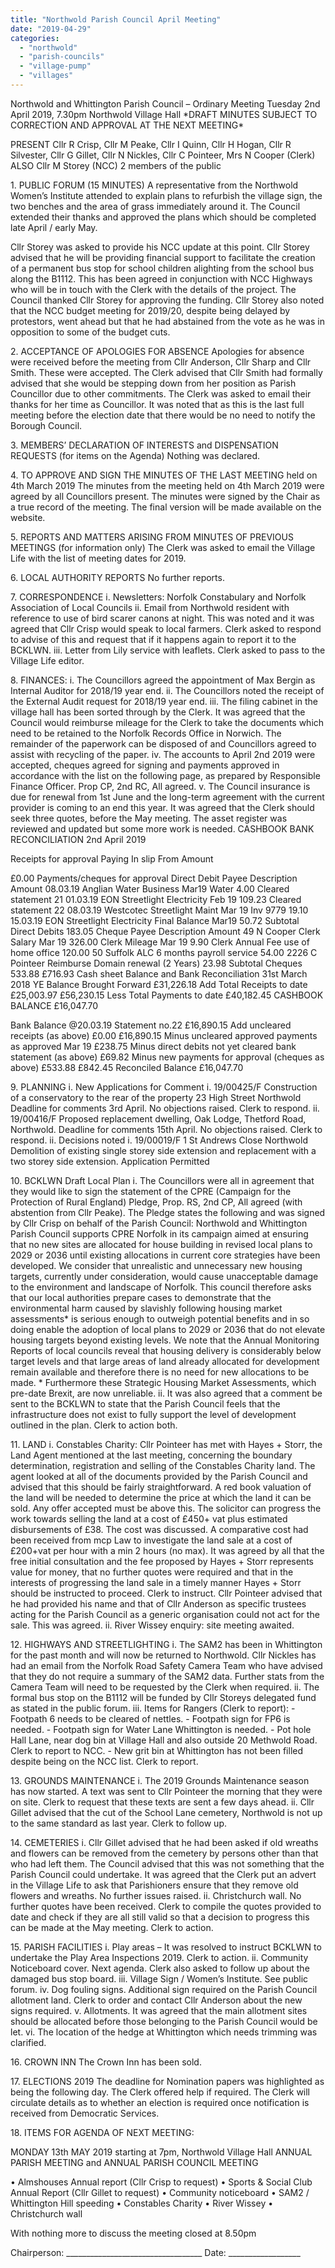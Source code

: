 ```yaml
---
title: "Northwold Parish Council April Meeting"
date: "2019-04-29"
categories: 
  - "northwold"
  - "parish-councils"
  - "village-pump"
  - "villages"
---
```


Northwold and Whittington Parish Council – Ordinary Meeting Tuesday 2nd April 2019, 7.30pm Northwold Village Hall \*DRAFT MINUTES SUBJECT TO CORRECTION AND APPROVAL AT THE NEXT MEETING\*

PRESENT Cllr R Crisp, Cllr M Peake, Cllr I Quinn, Cllr H Hogan, Cllr R Silvester, Cllr G Gillet, Cllr N Nickles, Cllr C Pointeer, Mrs N Cooper (Clerk) ALSO Cllr M Storey (NCC) 2 members of the public

1\. PUBLIC FORUM (15 MINUTES) A representative from the Northwold Women’s Institute attended to explain plans to refurbish the village sign, the two benches and the area of grass immediately around it. The Council extended their thanks and approved the plans which should be completed late April / early May.

Cllr Storey was asked to provide his NCC update at this point. Cllr Storey advised that he will be providing financial support to facilitate the creation of a permanent bus stop for school children alighting from the school bus along the B1112. This has been agreed in conjunction with NCC Highways who will be in touch with the Clerk with the details of the project. The Council thanked Cllr Storey for approving the funding. Cllr Storey also noted that the NCC budget meeting for 2019/20, despite being delayed by protestors, went ahead but that he had abstained from the vote as he was in opposition to some of the budget cuts.

2\. ACCEPTANCE OF APOLOGIES FOR ABSENCE Apologies for absence were received before the meeting from Cllr Anderson, Cllr Sharp and Cllr Smith. These were accepted. The Clerk advised that Cllr Smith had formally advised that she would be stepping down from her position as Parish Councillor due to other commitments. The Clerk was asked to email their thanks for her time as Councillor. It was noted that as this is the last full meeting before the election date that there would be no need to notify the Borough Council.

3\. MEMBERS’ DECLARATION OF INTERESTS and DISPENSATION REQUESTS (for items on the Agenda) Nothing was declared.

4\. TO APPROVE AND SIGN THE MINUTES OF THE LAST MEETING held on 4th March 2019 The minutes from the meeting held on 4th March 2019 were agreed by all Councillors present. The minutes were signed by the Chair as a true record of the meeting. The final version will be made available on the website.

5\. REPORTS AND MATTERS ARISING FROM MINUTES OF PREVIOUS MEETINGS (for information only) The Clerk was asked to email the Village Life with the list of meeting dates for 2019.

6\. LOCAL AUTHORITY REPORTS No further reports.

7\. CORRESPONDENCE i. Newsletters: Norfolk Constabulary and Norfolk Association of Local Councils ii. Email from Northwold resident with reference to use of bird scarer canons at night. This was noted and it was agreed that Cllr Crisp would speak to local farmers. Clerk asked to respond to advise of this and request that if it happens again to report it to the BCKLWN. iii. Letter from Lily service with leaflets. Clerk asked to pass to the Village Life editor.

8\. FINANCES: i. The Councillors agreed the appointment of Max Bergin as Internal Auditor for 2018/19 year end. ii. The Councillors noted the receipt of the External Audit request for 2018/19 year end. iii. The filing cabinet in the village hall has been sorted through by the Clerk. It was agreed that the Council would reimburse mileage for the Clerk to take the documents which need to be retained to the Norfolk Records Office in Norwich. The remainder of the paperwork can be disposed of and Councillors agreed to assist with recycling of the paper. iv. The accounts to April 2nd 2019 were accepted, cheques agreed for signing and payments approved in accordance with the list on the following page, as prepared by Responsible Finance Officer. Prop CP, 2nd RC, All agreed. v. The Council insurance is due for renewal from 1st June and the long-term agreement with the current provider is coming to an end this year. It was agreed that the Clerk should seek three quotes, before the May meeting. The asset register was reviewed and updated but some more work is needed. CASHBOOK BANK RECONCILIATION 2nd April 2019

Receipts for approval Paying In slip From Amount

£0.00 Payments/cheques for approval Direct Debit Payee Description Amount 08.03.19 Anglian Water Business Mar19 Water 4.00 Cleared statement 21 01.03.19 EON Streetlight Electricity Feb 19 109.23 Cleared statement 22 08.03.19 Westcotec Streetlight Maint Mar 19 Inv 9779 19.10 15.03.19 EON Streetlight Electricity Final Balance Mar19 50.72 Subtotal Direct Debits 183.05 Cheque Payee Description Amount 49 N Cooper Clerk Salary Mar 19 326.00 Clerk Mileage Mar 19 9.90 Clerk Annual Fee use of home office 120.00 50 Suffolk ALC 6 months payroll service 54.00 2226 C Pointeer Reimburse Domain renewal (2 Years) 23.98 Subtotal Cheques 533.88 £716.93 Cash sheet Balance and Bank Reconciliation 31st March 2018 YE Balance Brought Forward £31,226.18 Add Total Receipts to date £25,003.97 £56,230.15 Less Total Payments to date £40,182.45 CASHBOOK BALANCE £16,047.70

Bank Balance @20.03.19 Statement no.22 £16,890.15 Add uncleared receipts (as above) £0.00 £16,890.15 Minus uncleared approved payments as approved Mar 19 £238.75 Minus direct debits not yet cleared bank statement (as above) £69.82 Minus new payments for approval (cheques as above) £533.88 £842.45 Reconciled Balance £16,047.70

9\. PLANNING i. New Applications for Comment i. 19/00425/F Construction of a conservatory to the rear of the property 23 High Street Northwold Deadline for comments 3rd April. No objections raised. Clerk to respond. ii. 19/00416/F Proposed replacement dwelling, Oak Lodge, Thetford Road, Northwold. Deadline for comments 15th April. No objections raised. Clerk to respond. ii. Decisions noted i. 19/00019/F 1 St Andrews Close Northwold Demolition of existing single storey side extension and replacement with a two storey side extension. Application Permitted

10\. BCKLWN Draft Local Plan i. The Councillors were all in agreement that they would like to sign the statement of the CPRE (Campaign for the Protection of Rural England) Pledge, Prop. RS, 2nd CP, All agreed (with abstention from Cllr Peake). The Pledge states the following and was signed by Cllr Crisp on behalf of the Parish Council: Northwold and Whittington Parish Council supports CPRE Norfolk in its campaign aimed at ensuring that no new sites are allocated for house building in revised local plans to 2029 or 2036 until existing allocations in current core strategies have been developed. We consider that unrealistic and unnecessary new housing targets, currently under consideration, would cause unacceptable damage to the environment and landscape of Norfolk. This council therefore asks that our local authorities prepare cases to demonstrate that the environmental harm caused by slavishly following housing market assessments\* is serious enough to outweigh potential benefits and in so doing enable the adoption of local plans to 2029 or 2036 that do not elevate housing targets beyond existing levels. We note that the Annual Monitoring Reports of local councils reveal that housing delivery is considerably below target levels and that large areas of land already allocated for development remain available and therefore there is no need for new allocations to be made. \* Furthermore these Strategic Housing Market Assessments, which pre-date Brexit, are now unreliable. ii. It was also agreed that a comment be sent to the BCKLWN to state that the Parish Council feels that the infrastructure does not exist to fully support the level of development outlined in the plan. Clerk to action both.

11\. LAND i. Constables Charity: Cllr Pointeer has met with Hayes + Storr, the Land Agent mentioned at the last meeting, concerning the boundary determination, registration and selling of the Constables Charity land. The agent looked at all of the documents provided by the Parish Council and advised that this should be fairly straightforward. A red book valuation of the land will be needed to determine the price at which the land it can be sold. Any offer accepted must be above this. The solicitor can progress the work towards selling the land at a cost of £450+ vat plus estimated disbursements of £38. The cost was discussed. A comparative cost had been received from mcp Law to investigate the land sale at a cost of £200+vat per hour with a min 2 hours (no max). It was agreed by all that the free initial consultation and the fee proposed by Hayes + Storr represents value for money, that no further quotes were required and that in the interests of progressing the land sale in a timely manner Hayes + Storr should be instructed to proceed. Clerk to instruct. Cllr Pointeer advised that he had provided his name and that of Cllr Anderson as specific trustees acting for the Parish Council as a generic organisation could not act for the sale. This was agreed. ii. River Wissey enquiry: site meeting awaited.

12\. HIGHWAYS AND STREETLIGHTING i. The SAM2 has been in Whittington for the past month and will now be returned to Northwold. Cllr Nickles has had an email from the Norfolk Road Safety Camera Team who have advised that they do not require a summary of the SAM2 data. Further stats from the Camera Team will need to be requested by the Clerk when required. ii. The formal bus stop on the B1112 will be funded by Cllr Storeys delegated fund as stated in the public forum. iii. Items for Rangers (Clerk to report): - Footpath 6 needs to be cleared of nettles. - Footpath sign for FP6 is needed. - Footpath sign for Water Lane Whittington is needed. - Pot hole Hall Lane, near dog bin at Village Hall and also outside 20 Methwold Road. Clerk to report to NCC. - New grit bin at Whittington has not been filled despite being on the NCC list. Clerk to report.

13\. GROUNDS MAINTENANCE i. The 2019 Grounds Maintenance season has now started. A text was sent to Cllr Pointeer the morning that they were on site. Clerk to request that these texts are sent a few days ahead. ii. Cllr Gillet advised that the cut of the School Lane cemetery, Northwold is not up to the same standard as last year. Clerk to follow up.

14\. CEMETERIES i. Cllr Gillet advised that he had been asked if old wreaths and flowers can be removed from the cemetery by persons other than that who had left them. The Council advised that this was not something that the Parish Council could undertake. It was agreed that the Clerk put an advert in the Village Life to ask that Parishioners ensure that they remove old flowers and wreaths. No further issues raised. ii. Christchurch wall. No further quotes have been received. Clerk to compile the quotes provided to date and check if they are all still valid so that a decision to progress this can be made at the May meeting. Clerk to action.

15\. PARISH FACILITIES i. Play areas – It was resolved to instruct BCKLWN to undertake the Play Area Inspections 2019. Clerk to action. ii. Community Noticeboard cover. Next agenda. Clerk also asked to follow up about the damaged bus stop board. iii. Village Sign / Women’s Institute. See public forum. iv. Dog fouling signs. Additional sign required on the Parish Council allotment land. Clerk to order and contact Cllr Anderson about the new signs required. v. Allotments. It was agreed that the main allotment sites should be allocated before those belonging to the Parish Council would be let. vi. The location of the hedge at Whittington which needs trimming was clarified.

16\. CROWN INN The Crown Inn has been sold.

17\. ELECTIONS 2019 The deadline for Nomination papers was highlighted as being the following day. The Clerk offered help if required. The Clerk will circulate details as to whether an election is required once notification is received from Democratic Services.

18\. ITEMS FOR AGENDA OF NEXT MEETING:

MONDAY 13th MAY 2019 starting at 7pm, Northwold Village Hall ANNUAL PARISH MEETING and ANNUAL PARISH COUNCIL MEETING

• Almshouses Annual report (Cllr Crisp to request) • Sports & Social Club Annual Report (Cllr Gillet to request) • Community noticeboard • SAM2 / Whittington Hill speeding • Constables Charity • River Wissey • Christchurch wall

With nothing more to discuss the meeting closed at 8.50pm

Chairperson: \_\_\_\_\_\_\_\_\_\_\_\_\_\_\_\_\_\_\_\_\_\_\_\_\_\_\_\_\_\_\_\_\_\_ Date: \_\_\_\_\_\_\_\_\_\_\_\_\_\_\_\_\_\_
